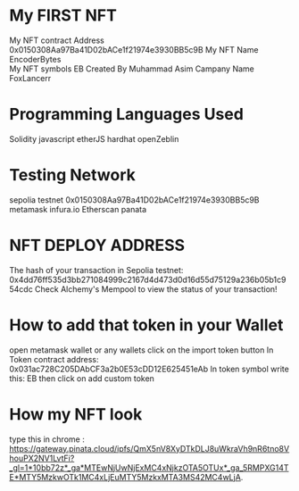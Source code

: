 # My FIRST NFT

My NFT contract Address 0x0150308Aa97Ba41D02bACe1f21974e3930BB5c9B
My NFT Name EncoderBytes  
My NFT symbols EB
Created By Muhammad Asim
Campany Name FoxLancerr

# Programming Languages Used

Solidity
javascript
etherJS
hardhat
openZeblin

# Testing Network

sepolia testnet 0x0150308Aa97Ba41D02bACe1f21974e3930BB5c9B
metamask
infura.io
Etherscan
panata

# NFT DEPLOY ADDRESS

The hash of your transaction in Sepolia testnet: 0x4dd76ff535d3bb271084999c2167d4d473d0d16d55d75129a236b05b1c954cdc
Check Alchemy's Mempool to view the status of your transaction!

# How to add that token in your Wallet

open metamask wallet or any wallets
click on the import token button
In Token contract address: 0x031ac728C205DAbCF3a2b0E53cDD12E625451eAb
In token symbol write this: EB
then click on add custom token

# How my NFT look

type this in chrome :
https://gateway.pinata.cloud/ipfs/QmX5nV8XyDTkDLJ8uWkraVh9nR6tno8VhouPX2NV1LvtFi?_gl=1*10bb72z*_ga*MTEwNjUwNjExMC4xNjkzOTA5OTUx*_ga_5RMPXG14TE*MTY5MzkwOTk1MC4xLjEuMTY5MzkxMTA3MS42MC4wLjA.
